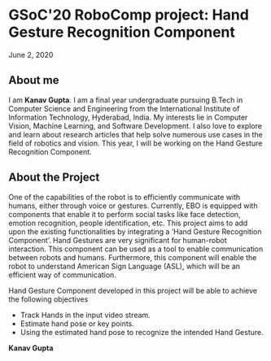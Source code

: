 # GSoC'20 RoboComp project: Hand Gesture Recognition Component
 
June 2, 2020
 
## About me
 
I am **Kanav Gupta**. I am a final year undergraduate pursuing B.Tech in Computer Science and Engineering from the International Institute of Information Technology, Hyderabad, India. My interests lie in Computer Vision, Machine Learning, and Software Development. I also love to explore and learn about research articles that help solve numerous use cases in the field of robotics and vision. This year, I will be working on the Hand Gesture Recognition Component.

## About the Project

One of the capabilities of the robot is to efficiently communicate with humans, either through voice or gestures. Currently, EBO is equipped with components that enable it to perform social tasks like face detection, emotion recognition, people identification, etc. This project aims to add upon the existing functionalities by integrating a ‘Hand Gesture Recognition Component’. Hand Gestures are very significant for human-robot interaction. This component can be used as a tool to enable communication between robots and humans. Furthermore, this component will enable the robot to understand American Sign Language (ASL), which will be an efficient way of communication.

Hand Gesture Component developed in this project will be able to achieve the following objectives

- Track Hands in the input video stream.
- Estimate hand pose or key points.
- Using the estimated hand pose to recognize the intended Hand Gesture.

**Kanav Gupta**